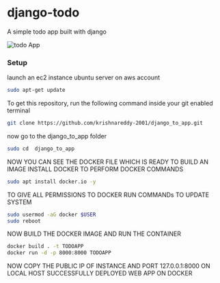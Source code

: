 # django-todo
A simple todo app built with django

![todo App](https://raw.githubusercontent.com/shreys7/django-todo/develop/staticfiles/todoApp.png)
### Setup
launch an ec2 instance ubuntu server on aws account
```bash
sudo apt-get update
```
To get this repository, run the following command inside your git enabled terminal
```bash
git clone https://github.com/krishnareddy-2001/django_to_app.git
```
now go to the django_to_app folder 
```bash
sudo cd  django_to_app
```
NOW YOU CAN SEE THE DOCKER FILE WHICH IS READY TO BUILD AN IMAGE
INSTALL DOCKER TO PERFORM DOCKER COMMANDS
```bash
sudo apt install docker.io -y
```
TO GIVE ALL PERMISSIONS TO DOCKER RUN COMMANDs
TO UPDATE SYSTEM 
```bash
sudo usermod -aG docker $USER
sudo reboot
```
NOW BUILD THE DOCKER IMAGE AND RUN THE CONTAINER
```bash
docker build . -t TODOAPP
docker run -d -p 8000:8000 TODOAPP
```
NOW COPY THE PUBLIC IP OF INSTANCE AND PORT 127.0.0.1:8000 ON LOCAL HOST
SUCCESSFULLY DEPLOYED WEB APP ON DOCKER 




